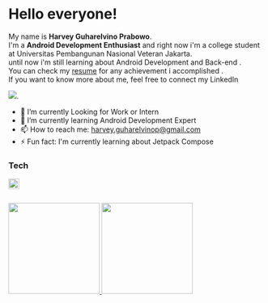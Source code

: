 # Hello everyone! 
My name is **Harvey Guharelvino Prabowo**.\
I'm a **Android Development Enthusiast** and right now i'm a college student at Universitas Pembangunan Nasional Veteran Jakarta.\
until now i'm still learning about Android Development and Back-end .\
You can check my [resume](https://docs.google.com/document/d/1h3FZvZOyyggUuS-opUP1_IX70FRvJ0cZZOmUe7BFx40/edit?usp=sharing) for any achievement i accomplished  .\
If you want to know more about me, feel free to connect my LinkedIn 

<a href="https://www.linkedin.com/in/harveygp/" target="_blank"><img src="https://img.shields.io/badge/-Harvey%20GP-blue?style=flat-square&logo=Linkedin&logoColor=white&link=https://www.linkedin.com/in/harveygp/" /></a>.

- 🔭 I’m currently Looking for Work or Intern
- 🌱 I’m currently learning Android Development Expert
- 📫 How to reach me: harvey.guharelvinop@gmail.com
- ⚡ Fun fact: I'm currently learning about Jetpack Compose

### Tech
  <a href="#"><img align="left" alt="Kotlin" title="Kotlin" width="21px" src="https://cdn.worldvectorlogo.com/logos/kotlin-2.svg" /></a>
  <br>
  <br>

 
<p align="left">
<a href="https://github.com/gilangadhan">
  <img height="180em" src="https://github-readme-stats-eight-theta.vercel.app/api?username=gilangadhan&show_icons=true&theme=algolia&include_all_commits=true&count_private=true"/>
  <img height="180em" src="https://github-readme-stats-eight-theta.vercel.app/api/top-langs/?username=gilangadhan&layout=compact&langs_count=8&theme=algolia"/>
</a>
</p>
